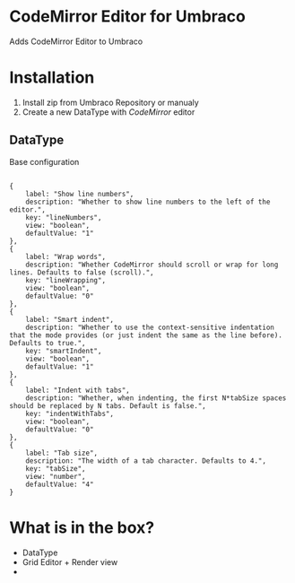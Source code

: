 # CodeMirror Editor for Umbraco
Adds CodeMirror Editor to Umbraco

# Installation
1. Install zip from Umbraco Repository or manualy
2. Create a new DataType with *CodeMirror* editor

## DataType
Base configuration
<pre><code>
{
    label: "Show line numbers",
    description: "Whether to show line numbers to the left of the editor.",
    key: "lineNumbers",
    view: "boolean",
    defaultValue: "1"
},
{
    label: "Wrap words",
    description: "Whether CodeMirror should scroll or wrap for long lines. Defaults to false (scroll).",
    key: "lineWrapping",
    view: "boolean",
    defaultValue: "0"
},
{
    label: "Smart indent",
    description: "Whether to use the context-sensitive indentation that the mode provides (or just indent the same as the line before). Defaults to true.",
    key: "smartIndent",
    view: "boolean",
    defaultValue: "1"
},
{
    label: "Indent with tabs",
    description: "Whether, when indenting, the first N*tabSize spaces should be replaced by N tabs. Default is false.",
    key: "indentWithTabs",
    view: "boolean",
    defaultValue: "0"
},
{
    label: "Tab size",
    description: "The width of a tab character. Defaults to 4.",
    key: "tabSize",
    view: "number",
    defaultValue: "4"
}</code></pre>

# What is in the box?
* DataType
* Grid Editor + Render view
* 
